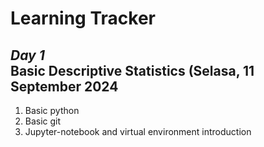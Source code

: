 # Learning Tracker

*Day 1*\
Basic Descriptive Statistics (Selasa, 11 September 2024
--
1. Basic python
2. Basic git
3. Jupyter-notebook and virtual environment introduction
